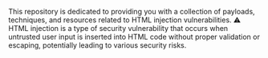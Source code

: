 This repository is dedicated to providing you with a collection of payloads, techniques, and resources related to HTML injection vulnerabilities. :warning: HTML injection is a type of security vulnerability that occurs when untrusted user input is inserted into HTML code without proper validation or escaping, potentially leading to various security risks.
